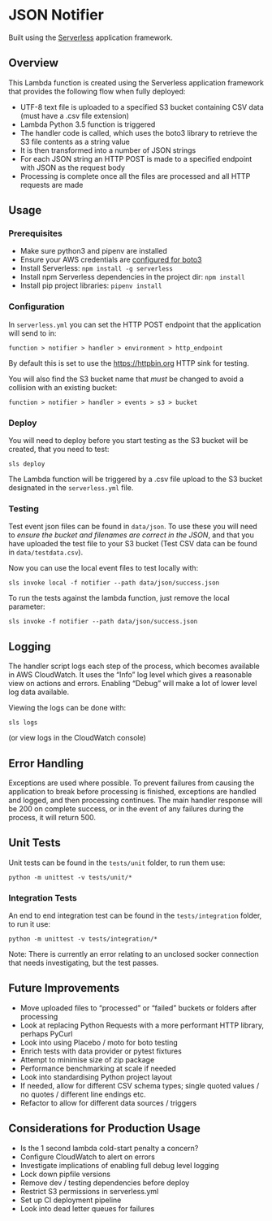 # JSON Notifier

Built using the [Serverless](https://serverless.com) application framework.

## Overview

This Lambda function is created using the Serverless application framework that provides the following flow when 
fully deployed:

- UTF-8 text file is uploaded to a specified S3 bucket containing CSV data (must have a .csv file extension)
- Lambda Python 3.5 function is triggered
- The handler code is called, which uses the boto3 library to retrieve the S3 file contents as a string value
- It is then transformed into a number of JSON strings 
- For each JSON string an HTTP POST is made to a specified endpoint with JSON as the request body
- Processing is complete once all the files are processed and all HTTP requests are made

## Usage

### Prerequisites

- Make sure python3 and pipenv are installed
- Ensure your AWS credentials are 
[configured for boto3](https://boto3.amazonaws.com/v1/documentation/api/latest/guide/quickstart.html#configuration)
- Install Serverless: `npm install -g serverless`
- Install npm Serverless dependencies in the project dir: `npm install`
- Install pip project libraries: `pipenv install`

### Configuration

In `serverless.yml` you can set the HTTP POST endpoint that the application will send to in:

    function > notifier > handler > environment > http_endpoint
    
By default this is set to use the https://httpbin.org HTTP sink for testing.

You will also find the S3 bucket name that *must* be changed to avoid a collision with an existing bucket:

    function > notifier > handler > events > s3 > bucket
    
### Deploy

You will need to deploy before you start testing as the S3 bucket will be created, that you need to test:

    sls deploy
    
The Lambda function will be triggered by a .csv file upload to the S3 bucket designated in the `serverless.yml` file.

### Testing

Test event json files can be found in `data/json`. To use these you will need to *ensure the bucket and filenames are 
correct in the JSON*, and that you have uploaded the test file to your S3 bucket (Test CSV data can be found in 
`data/testdata.csv`).

Now you can use the local event files to test locally with:

    sls invoke local -f notifier --path data/json/success.json
    
To run the tests against the lambda function, just remove the local parameter:

    sls invoke -f notifier --path data/json/success.json
    
## Logging

The handler script logs each step of the process, which becomes available in AWS CloudWatch. It uses the “Info” log 
level which gives a reasonable view on actions and errors. Enabling “Debug” will make a lot of lower level log data 
available.

Viewing the logs can be done with:

    sls logs
    
(or view logs in the CloudWatch console)

## Error Handling

Exceptions are used where possible. To prevent failures from causing the application to break before processing is 
finished, exceptions are handled and logged, and then processing continues. The main handler response will be 200 on 
complete success, or in the event of any failures during the process, it will return 500.

## Unit Tests

Unit tests can be found in the `tests/unit` folder, to run them use:

    python -m unittest -v tests/unit/*
    
### Integration Tests

An end to end integration test can be found in the `tests/integration` folder, to run it use:

    python -m unittest -v tests/integration/*
    
Note: There is currently an error relating to an unclosed socker connection that needs investigating, but the test passes.

## Future Improvements

- Move uploaded files to “processed” or “failed” buckets or folders after processing
- Look at replacing Python Requests with a more performant HTTP library, perhaps PyCurl
- Look into using Placebo / moto for boto testing
- Enrich tests with data provider or pytest fixtures
- Attempt to minimise size of zip package
- Performance benchmarking at scale if needed
- Look into standardising Python project layout
- If needed, allow for different CSV schema types; single quoted values / no quotes / different line endings etc.
- Refactor to allow for different data sources / triggers

## Considerations for Production Usage

- Is the 1 second lambda cold-start penalty a concern?
- Configure CloudWatch to alert on errors
- Investigate implications of enabling full debug level logging
- Lock down pipfile versions
- Remove dev / testing dependencies before deploy
- Restrict S3 permissions in serverless.yml
- Set up CI deployment pipeline
- Look into dead letter queues for failures
